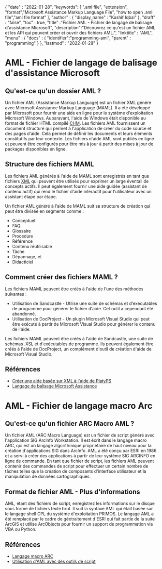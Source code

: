 
{
  "date" : "2022-01-28",
  "keywords": [ ".aml file", "extension", "format","Microsoft Assistance Markup Language File", "how to open .aml file","aml file format" ],
  "author" : {
    "display_name" : "Kashif Iqbal"
},
  "draft" : "false",
  "toc" : true,
  "title" :"Fichier AML - Fichier de langage de balisage d'assistance Microsoft",
  "description":"Découvrez ce qu'est un fichier AML et les API qui peuvent créer et ouvrir des fichiers AML.",
  "linktitle" : "AML",
  "menu" : {
    "docs" : {
      "identifier":"programming-aml",
      "parent" : "programming"
}
},
  "lastmod" : "2022-01-28"
}

# AML - Fichier de langage de balisage d'assistance Microsoft

## Qu'est-ce qu'un dossier AML ?

Un fichier AML (Assistance Markup Language) est un fichier XML généré avec Microsoft Assistance Markup Language (MAML). Il a été développé par Microsoft pour fournir une aide en ligne pour le système d'exploitation Microsoft Windows. Auparavant, l'aide de Windows était disponible au format de fichier HTML compilé [CHM](/fr/web/chm/). Les fichiers AML fournissent un document structuré qui permet à l'application de créer du code source et des pages d'aide. Cela permet de définir les documents et leurs éléments constitutifs par leur contexte. Les fichiers d'aide AML sont publiés en ligne et peuvent être configurés pour être mis à jour à partir des mises à jour de packages disponibles en ligne.

## Structure des fichiers MAML

Les fichiers AML générés à l'aide de MAML sont enregistrés en tant que fichiers [XML](/fr/web/xml/) qui peuvent être utilisés pour exprimer un large éventail de concepts actifs. Il peut également fournir une aide guidée (assistant de contenu actif) qui rend le fichier d'aide interactif pour l'utilisateur avec un assistant étape par étape.

Un fichier AML généré à l'aide de MAML suit sa structure de création qui peut être divisée en segments comme :

* Conceptuel
* FAQ
* Glossaire
* Procédure
* Référence
* Contenu réutilisable
* Tâche
* Dépannage, et
* Didacticiel

## Comment créer des fichiers MAML ?

Les fichiers MAML peuvent être créés à l'aide de l'une des méthodes suivantes :

* Utilisation de Sandcastle - Utilise une suite de schémas et d'exécutables de programme pour générer le fichier d'aide. Cet outil a cependant été abandonné.
* Utilisation de DocProject - Un plugin Microsoft Visual Studio qui peut être exécuté à partir de Microsoft Visual Studio pour générer le contenu de l'aide.

Les fichiers MAML peuvent être créés à l'aide de Sandcastle, une suite de schémas .XSL et d'exécutables de programme. Ils peuvent également être créés à l'aide de DocProject, un complément d'outil de création d'aide de Microsoft Visual Studio.

## Références

* [Créer une aide basée sur XML à l'aide de PlatyPS](https://learn.microsoft.com/en-us/powershell/utility-modules/platyps/create-help-using-platyps?view=ps-modules)
* [Langage de balisage Microsoft Assistance](https://en.wikipedia.org/wiki/Microsoft_Assistance_Markup_Language)

# AML - Fichier de langage macro Arc

## Qu'est-ce qu'un fichier ARC Macro AML ?

Un fichier AML (ARC Macro Language) est un fichier de script généré avec l'application SIG ArcInfo Workstation. Il est écrit dans le langage macro ARC, qui est un langage algorithmique propriétaire de haut niveau pour la création d'applications SIG dans ArcInfo. AML a été conçu par ESRI en 1986 et a servi à créer des applications à partir de leur système SIG ARCINFO en ligne de commande. En tant que fichier de script, les fichiers AML peuvent contenir des commandes de script pour effectuer un certain nombre de tâches telles que la création de composants d'interface utilisateur et la manipulation de données cartographiques.

## Format de fichier AML - Plus d'informations

AML, étant des fichiers de script, enregistrez les informations sur le disque sous forme de fichiers texte brut. Il suit la syntaxe AML qui était basée sur le langage shell CPL du système d'exploitation PRIMOS. Le langage AML a été remplacé par le cadre de géotraitement d'ESRI qui fait partie de la suite ArcGIS et utilise ArcObjects pour fournir un support de programmation via VBA ou Python.

## Références

* [Langage macro ARC](https://en.wikipedia.org/wiki/ARC_Macro_Language)
* [Utilisation d'AML avec des outils de script](https://desktop.arcgis.com/en/arcmap/latest/analyze/creating-tools/using-amls-with-script-tools.htm)

